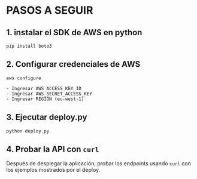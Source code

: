 # PASOS A SEGUIR

## 1. instalar el SDK de AWS en python
    pip install boto3



## 2. Configurar credenciales de AWS
    aws configure

    - Ingresar AWS_ACCESS_KEY_ID
    - Ingresar AWS_SECRET_ACCESS_KEY
    - Ingresar REGIÓN (eu-west-1)


## 3. Ejecutar deploy.py
    python deploy.py



## 4. Probar la API con `curl`
Después de desplegar la aplicación, probar los endpoints usando `curl` con los ejemplos mostrados por el deploy.







